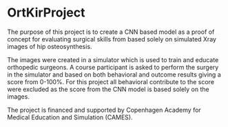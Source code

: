 # OrtKirProject

The purpose of this project is to create a CNN based model as a proof of concept for evaluating surgical skills from based solely on simulated Xray images of hip osteosynthesis.

The images were created in a simulator which is used to train and educate orthopedic surgeons. A course participant is asked to perform the surgery in the simulator and based on both behavioral and outcome results giving a score from 0-100%. For this project all behavioral contribute to the score were excluded as the score from the CNN model is based solely on the images.

The project is financed and supported by Copenhagen Academy for Medical Education and Simulation (CAMES).
